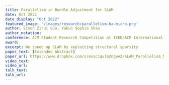 ```yaml
---
title: Parallelism in Bundle Adjustment for SLAM
date: Oct 2022
date_display: "Oct 2022"
featured_image: '/images/research/parallelism-ba-micro.png'
author: Simon Zirui Guo, Yakun Sophia Shao
author_notation: 
conference: ACM Student Research Competition at IEEE/ACM International Symposium on Microarchitecture (MICRO), 2022
award:
excerpt: We speed up SLAM by exploiting structural sparsity
paper_text: [Extended Abstract]
paper_url: https://www.dropbox.com/s/exsc1qvl62ngwe2/SLAM_Parallelism_MICRO_SRC_22_extended_abstract.pdf?dl=0
video_text:
video_url: 
talk_text:
talk_url: 
---
```

